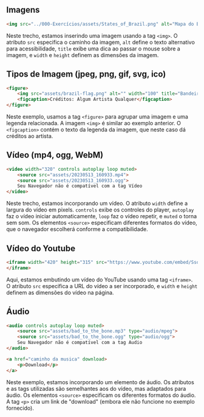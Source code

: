 ## Imagens

```html
<img src="../000-Exercícios/assets/States_of_Brazil.png" alt="Mapa do Brasil" title="Mapa dos estados do brasil" width="150" height="150">
```

Neste trecho, estamos inserindo uma imagem usando a tag `<img>`. O atributo `src` especifica o caminho da imagem, `alt` define o texto alternativo para acessibilidade, `title` exibe uma dica ao passar o mouse sobre a imagem, e `width` e `height` definem as dimensões da imagem.

## Tipos de Imagem (jpeg, png, gif, svg, ico)

```html
<figure>
    <img src="assets/brazil-flag.png" alt="" width="100" title="Bandeira do Brasil">
    <figcaption>Créditos: Algum Artista Qualquer</figcaption>
</figure>
```

Neste exemplo, usamos a tag `<figure>` para agrupar uma imagem e uma legenda relacionada. A imagem `<img>` é similar ao exemplo anterior. O `<figcaption>` contém o texto da legenda da imagem, que neste caso dá créditos ao artista.

## Vídeo (mp4, ogg, WebM)

```html
<video width="320" controls autoplay loop muted>
    <source src="assets/20230513_160933.mp4">
    <source src="assets/20230513_160933.ogg">
    Seu Navegador não é compatível com a tag Vídeo
</video>
```

Neste trecho, estamos incorporando um vídeo. O atributo `width` define a largura do vídeo em pixels. `controls` exibe os controles do player, `autoplay` faz o vídeo iniciar automaticamente, `loop` faz o vídeo repetir, e `muted` o torna sem som. Os elementos `<source>` especificam diferentes formatos do vídeo, que o navegador escolherá conforme a compatibilidade.

## Vídeo do Youtube

```html
<iframe width="420" height="315" src="https://www.youtube.com/embed/SsqXAP0EeEI">
</iframe>
```

Aqui, estamos embutindo um vídeo do YouTube usando uma tag `<iframe>`. O atributo `src` especifica a URL do vídeo a ser incorporado, e `width` e `height` definem as dimensões do vídeo na página.

## Áudio

```html
<audio controls autoplay loop muted>
    <source src="assets/bad_to_the_bone.mp3" type="audio/mpeg">
    <source src="assets/bad_to_the_bone.ogg" type="audio/ogg">
    Seu Navegador não é compatível com a tag Audio
</audio>

<a href="caminho da musica" download>
	<p>Download</p>
</a>
```

Neste exemplo, estamos incorporando um elemento de áudio. Os atributos e as tags utilizadas são semelhantes aos do vídeo, mas adaptados para áudio. Os elementos `<source>` especificam os diferentes formatos do áudio. A tag `<p>` cria um link de "download" (embora ele não funcione no exemplo fornecido).
